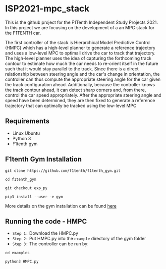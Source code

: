 # ISP2021-mpc_stack
This is the github project for the F1Tenth Independent Study Projects 2021. In this project we are focusing on the development of a an MPC stack for the F1TENTH car.

The first controller of the stack is Hierarchical Model Predictive Control (HMPC) which has a high-level planner to generate a reference trajectory and uses a low-level MPC to optimall drive the car to track that trajectory. The high-level planner uses the idea of capturing the forthcoming track contour to estimate how much the car needs to re-orient itself in the future such that it would stay parallel to the track. Since there is a direct relationship between steering angle and the car's change in orientation, the controller can thus compute the appropriate steering angle for the car given the track configuration ahead. Additionally, because the controller knows the track contour ahead, it can detect sharp corners and, from there, control the car speed appropriately. After the appropriate steering angle and speed have been determined, they are then fixed to generate a reference trajectory that can optimally be tracked using the low-level MPC 

## Requirements
- Linux Ubuntu 
- Python 3
- F1tenth gym 

## F1tenth Gym Installation
`git clone https://github.com/f1tenth/f1tenth_gym.git`

`cd f1tenth_gym`

`git checkout exp_py`

`pip3 install --user -e gym`

More details on the gym installation can be found [here](https://f1tenth-gym.readthedocs.io/en/latest/index.html)

## Running the code - HMPC
* `Step 1:` Download the HMPC.py
* `Step 2:` Put HMPC.py into the `example` directory of the gym folder
* `Step 3:` The controller can be run by:

`cd examples`

`python3 HMPC.py`



